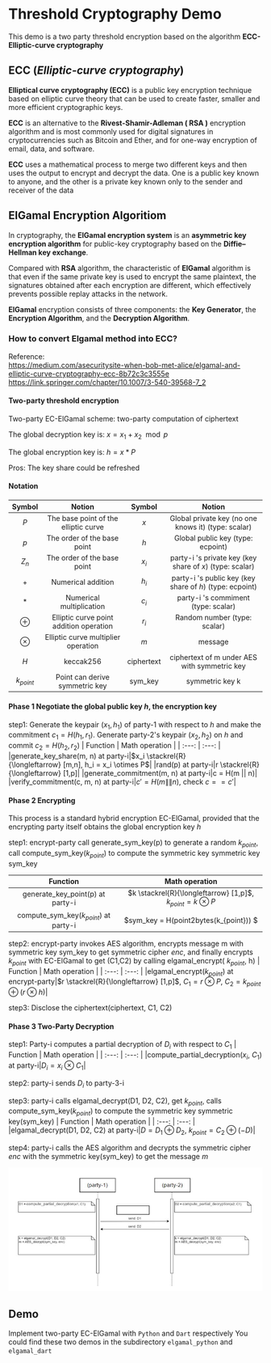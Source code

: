 # Threshold Cryptography Demo
This demo is a two party threshold encryption based on the algorithm **ECC-Elliptic-curve cryptography**

## ECC (_Elliptic-curve cryptography_)
**Elliptical curve cryptography (ECC)** is a public key encryption technique based on elliptic curve theory that can be used to create faster, smaller and more efficient cryptographic keys.

**ECC** is an alternative to the **Rivest-Shamir-Adleman ( RSA )** encryption algorithm and is most commonly used for digital signatures in cryptocurrencies such as Bitcoin and Ether, and for one-way encryption of email, data, and software.

**ECC** uses a mathematical process to merge two different keys and then uses the output to encrypt and decrypt the data. One is a public key known to anyone, and the other is a private key known only to the sender and receiver of the data

## ElGamal Encryption Algoritiom
In cryptography, the **ElGamal encryption system** is an **asymmetric key encryption algorithm** for public-key cryptography based on the **Diffie–Hellman key exchange**.

Compared with **RSA** algorithm, the characteristic of **ElGamal** algorithm is that even if the same private key is used to encrypt the same plaintext, the signatures obtained after each encryption are different, which effectively prevents possible replay attacks in the network.

**ElGamal** encryption consists of three components: the **Key Generator**, the **Encryption Algorithm**, and the **Decryption Algorithm**.

### How to convert Elgamal method into ECC?
Reference:\
https://medium.com/asecuritysite-when-bob-met-alice/elgamal-and-elliptic-curve-cryptography-ecc-8b72c3c3555e
https://link.springer.com/chapter/10.1007/3-540-39568-7_2

#### Two-party threshold encryption
Two-party EC-ElGamal scheme: two-party computation of ciphertext

The global decryption key is: $x = x_1 + x_2 \mod p$

The global encryption key is: $h = x * P$

Pros: The key share could be refreshed

#### Notation

| Symbol  | Notion  | Symbol  | Notion  |
| :---: | :---: | :---: | :---: |
| $P$  | The base point of the elliptic curve  | $x$ | Global private key (no one knows it) (type: scalar) |
| $p$  | The order of the base point  | $h$ | Global public key (type: ecpoint) |
| $Z_n$  | The order of the base point  | $x_i$ | party-i 's private key (key share of $x$) (type: scalar) |
| +  | Numerical addition  | $h_i$ | party-i 's public key (key share of $h$) (type: ecpoint) |
| *  | Numerical multiplication  | $c_i$ | party-i 's commiment (type: scalar) |
| $\oplus$  | Elliptic curve point addition operation  | $r_i$ | Random number (type: scalar) |
| $\otimes$  | Elliptic curve multiplier operation  | $m$ | message |
| $H$  | keccak256  | ciphertext | ciphertext of m under AES with symmetric key |
| $k_{point}$ | Point can derive symmetric key | sym_key | symmetric key k |

#### Phase 1 Negotiate the global public key $h$, the encryption key
step1: Generate the keypair $(x_1,h_1)$ of party-1 with respect to $h$ and make the commitment $c_1=H(h_1,r_1)$. Generate party-2's keypair $(x_2,h_2)$ on $h$ and commit $c_2=H(h_2,r_2)$
| Function  | Math operation  |
| :---: | :---: |
|generate_key_share(m, n) at party-i|$x_i \stackrel{R}{\longleftarrow} [m,n], h_i = x_i \otimes P$|
|rand(p) at party-i|r \stackrel{R}{\longleftarrow} [1,p]|
|generate_commitment(m, n) at party-i|c = H(m \|\| n)|
|verify_commitment(c, m, n) at party-i|$c' = H(m \|\| n)$, check $c == c'$|

#### Phase 2 Encrypting
This process is a standard hybrid encryption EC-ElGamal, provided that the encrypting party itself obtains the global encryption key $h$

step1: encrypt-party call generate_sym_key(p) to generate a random $k_{point}$, call compute_sym_key($k_{point}$) to compute the symmetric key symmetric key sym_key

| Function  | Math operation  |
| :---: | :---: |
|generate_key_point(p) at party-i|$k \stackrel{R}{\longleftarrow} [1,p]$, $k_{point} = k\otimes P$|
|compute_sym_key($k_{point}$) at party-i|$sym\_key = H(point2bytes(k_{point})) $|

step2: encrypt-party invokes AES algorithm, encrypts message m with symmetric key sym_key to get symmetric cipher $enc$, and finally encrypts $k_{point}$ with EC-ElGamal to get (C1,C2) by calling elgamal_encrypt( $k_{point}$, h)
| Function  | Math operation  |
| :---: | :---: |
|elgamal_encrypt($k_{point}$) at encrypt-party|$r \stackrel{R}{\longleftarrow} [1,p]$, $C_1 = r \otimes P$, $C_2 = k_{point} \oplus (r \otimes h)$|

step3: Disclose the ciphertext(ciphertext, C1, C2)

#### Phase 3 Two-Party Decryption
step1: Party-i computes a partial decryption of $D_i$ with respect to $C_1$
| Function  | Math operation  |
| :---: | :---: |
|compute_partial_decryption($x_i$, $C_1$) at party-i|$D_i = x_i \otimes C_1$|

step2: party-i sends $D_i$ to party-3-i

step3: party-i calls elgamal_decrypt(D1, D2, C2), get $k_{point}$, calls compute_sym_key($k_{point}$) to compute the symmetric key symmetric key(sym_key)
| Function  | Math operation  |
| :---: | :---: |
|elgamal_decrypt(D1, D2, C2) at party-i|$D = D_1 \oplus D_2$, $k_{point} = C_2 \oplus (-D)$|

step4: party-i calls the AES algorithm and decrypts the symmetric cipher $enc$ with the symmetric key(sym_key) to get the message $m$

<img src="img/UML.jpg">


## Demo
Implement two-party EC-ElGamal with `Python` and `Dart` respectively
You could find these two demos in the subdirectory `elgamal_python` and `elgamal_dart`
